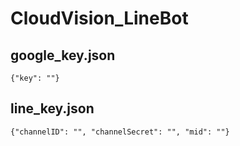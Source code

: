 # CloudVision_LineBot

## google_key.json
```
{"key": ""}
```

## line_key.json
```
{"channelID": "", "channelSecret": "", "mid": ""}
```
